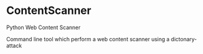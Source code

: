 # ContentScanner
Python Web Content Scanner

Command line tool which perform a web content scanner using a dictonary-attack
